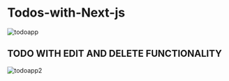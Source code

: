 # Todos-with-Next-js

![todoapp](https://user-images.githubusercontent.com/77038785/161370524-20ce69f4-1c6b-47b6-89b0-c525850599e2.png)

## TODO WITH EDIT AND DELETE FUNCTIONALITY
![todoapp2](https://user-images.githubusercontent.com/77038785/161370530-25f200d6-db93-4216-8d14-c220c25269e1.png)
